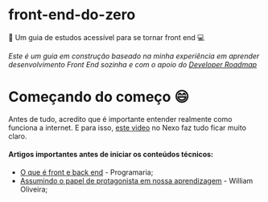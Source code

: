# front-end-do-zero
:notebook: Um guia de estudos acessível para se tornar front end :computer:


*Este é um guia em construção baseado na minha experiência em aprender desenvolvimento Front End sozinha e com o apoio do [Developer Roadmap](https://github.com/kamranahmedse/developer-roadmap)*


# Começando do começo :smile:

Antes de tudo, acredito que é importante entender realmente como funciona a internet. E para isso, [este video](https://www.youtube.com/watch?v=hBRDMaxKB8Q) no Nexo faz tudo ficar muito claro.

#### Artigos importantes antes de iniciar os conteúdos técnicos:
- [O que é front e back end](https://www.programaria.org/o-que-e-front-end-e-back-end/) - Programaria;
- [Assumindo o papel de protagonista em nossa aprendizagem](https://woliveiras.com.br/posts/assumindo-o-papel-de-protagonista-em-nossa-aprendizagem/) - William Oliveira;

